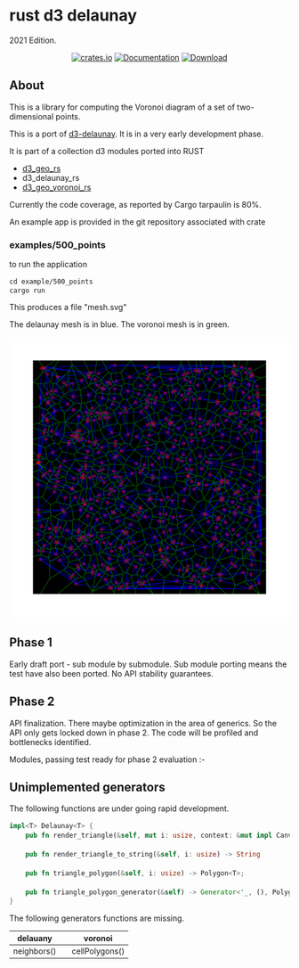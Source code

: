 # rust d3 delaunay

2021 Edition.
<div align="center">

<a href="https://crates.io/crates/d3_delaunay_rs"><img alt="crates.io" src="https://img.shields.io/crates/v/d3_delaunay_rs.svg"/></a>
<a href="https://docs.rs/d3_delaunay_rs" rel="nofollow noopener noreferrer"><img src="https://docs.rs/d3_geo_rs/badge.svg" alt="Documentation"></a>
<a href="https://crates.io/crates/d3_geo_rs"><img src="https://img.shields.io/crates/d/d3_delaunay_rs.svg" alt="Download" /></a>
</div>

## About

This is a library for computing the Voronoi diagram of a set of two-dimensional points.

This is a port of [d3-delaunay](https://github.com/d3/d3-delaunay). It is in a very early development phase.

It is part of a collection d3 modules ported into RUST

* [d3_geo_rs](https://crates.io/crates/d3_geo_rs)
* d3_delaunay_rs
* [d3_geo_voronoi_rs](https://crates.io/crates/d3_geo_voronoi_rs)

Currently the code coverage, as reported by Cargo tarpaulin is 80%.

An example app is provided in the git repository associated with crate


### examples/500_points


to run the application

```console
cd example/500_points
cargo run
```

This produces a file "mesh.svg"

The delaunay mesh is in blue.
The voronoi mesh is in green.

![500 points](https://raw.githubusercontent.com/martinfrances107/rust_d3_delaunay/main/images/500_points.svg)


## Phase 1

Early draft port - sub module by submodule. Sub module porting means the test have also been ported.
No API stability guarantees.

## Phase 2

API finalization. There maybe optimization in the area of generics. So the API only gets locked down in phase 2.
 The code will be profiled and bottlenecks identified.

Modules, passing test ready for phase 2 evaluation :-

## Unimplemented generators

The following functions are under going rapid development.

```rust
impl<T> Delaunay<T> {
    pub fn render_triangle(&self, mut i: usize, context: &mut impl CanvasRenderingContext2d<T>);

    pub fn render_triangle_to_string(&self, i: usize) -> String

    pub fn triangle_polygon(&self, i: usize) -> Polygon<T>;

    pub fn triangle_polygon_generator(&self) -> Generator<'_, (), Polygon<T>>;
}
```
The following generators functions are missing.

| delauany    |   | voronoi         |
| ------------|---| --------------  |
| neighbors() |   |  cellPolygons() |
